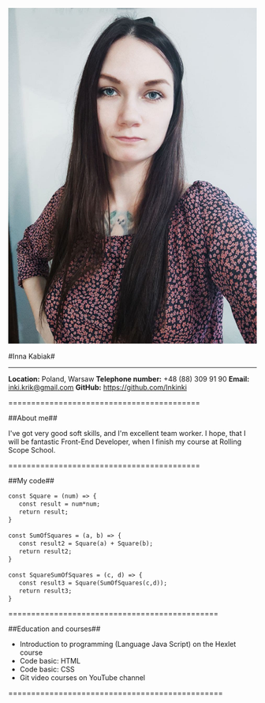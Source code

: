 ![Photo-cv](/photo-cv.jpg)

#Inna Kabiak# 


--------------
**Location:** Poland, Warsaw
**Telephone number:** +48 (88) 309 91 90
**Email:** inki.krik@gmail.com
**GitHub:** https://github.com/Inkinki 

==========================================


##About me##

I've got very good soft skills, and I'm excellent team worker. 
I hope, that I will be fantastic Front-End Developer, when I finish my course at Rolling Scope School.

==========================================


##My code##

```
const Square = (num) => {
   const result = num*num;
   return result;
}

const SumOfSquares = (a, b) => {
   const result2 = Square(a) + Square(b);
   return result2;
}

const SquareSumOfSquares = (c, d) => {
   const result3 = Square(SumOfSquares(c,d));
   return result3;
}

```

==============================================


##Education and courses##

* Introduction to programming (Language Java Script) on the Hexlet course
* Code basic: HTML
* Code basic: CSS
* Git video courses on YouTube channel

===============================================


